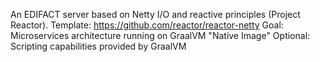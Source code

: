 An EDIFACT server based on Netty I/O and reactive principles (Project Reactor).
Template: https://github.com/reactor/reactor-netty
Goal: Microservices architecture running on GraalVM "Native Image"
Optional: Scripting capabilities provided by GraalVM